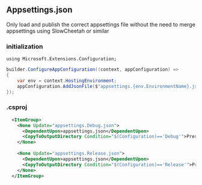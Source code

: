

## Appsettings.json

Only load and publish the correct appsettings file without the need to merge appsettings using SlowCheetah or similar

### initialization

`using Microsoft.Extensions.Configuration;`

```csharp
builder.ConfigureAppConfiguration((context, appConfiguration) =>
{
    var env = context.HostingEnvironment;
    appConfiguration.AddJsonFile($"appsettings.{env.EnvironmentName}.json", optional: true);
});
```

### .csproj

```xml
  <ItemGroup>
    <None Update="appsettings.Debug.json">
      <DependentUpon>appsettings.json</DependentUpon>
      <CopyToOutputDirectory Condition="$(Configuration)=='Debug'">PreserveNewest</CopyToOutputDirectory>
    </None>
    
    <None Update="appsettings.Release.json">
      <DependentUpon>appsettings.json</DependentUpon>
      <CopyToOutputDirectory Condition="$(Configuration)=='Release'">PreserveNewest</CopyToOutputDirectory>
    </None>
  </ItemGroup>
```


